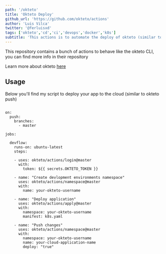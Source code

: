 ```yaml
---
path: '/okteto'
title: 'Okteto Deploy'
github_url: 'https://github.com/okteto/actions'
author: 'Luis Vilca'
twitter: '@ferluisxd'
tags: ['okteto','cd','ci','devops','docker','k8s']
subtitle: 'This actions is to automate the deploy of okteto (similar to okteto push from their cli'
---
```



This repository contains a bunch of actions to behave like the okteto CLI,
you can find more info in their repository

Learn more about okteto [here](https://okteto.com/docs/getting-started/index.html)

## Usage

Below you'll find my script to deploy your app to the cloud (similar to okteto push)

```name: CD

on: 
  push:
    branches:
      - master

jobs:

  devflow:
    runs-on: ubuntu-latest
    steps:
    
    - uses: okteto/actions/login@master
      with:
        token: ${{ secrets.OKTETO_TOKEN }}
    
    - name: "Create devlopment environments namespace"
      uses: okteto/actions/namespace@master
      with:
        name: your-okteto-username

    - name: "Deploy application"
      uses: okteto/actions/apply@master
      with:
        namespace: your-okteto-username
        manifest: k8s.yaml

    - name: "Push changes"
      uses: okteto/actions/namespace@master
      with:
        namespace: your-okteto-username
        name: your-cloud-application-name
        deploy: "true"
```